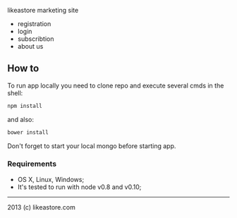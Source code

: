 likeastore marketing site

- registration
- login
- subscribtion
- about us

## How to

To run app locally you need to clone repo and execute several cmds in the shell:

```bash
npm install
```

and also:

```bash
bower install
```

Don't forget to start your local mongo before starting app.

### Requirements

- OS X, Linux, Windows;
- It's tested to run with node v0.8 and v0.10;

---

2013 (c) likeastore.com

